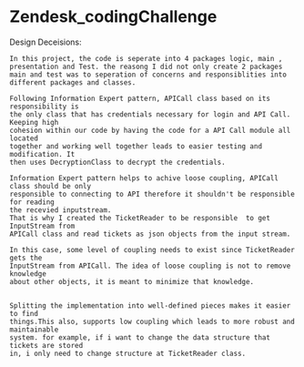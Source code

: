 # Zendesk_codingChallenge

Design Deceisions:

	In this project, the code is seperate into 4 packages logic, main , presentation and Test. the reasong I did not only create 2 packages main and test was to seperation of concerns and responsiblities into different packages and classes. 

	Following Information Expert pattern, APICall class based on its responsibility is
	the only class that has credentials necessary for login and API Call. Keeping high
	cohesion within our code by having the code for a API Call module all located
	together and working well together leads to easier testing and modification. It
	then uses DecryptionClass to decrypt the credentials. 

	Information Expert pattern helps to achive loose coupling, APICall class should be only
	responsible to connecting to API therefore it shouldn't be responsible for reading
	the recevied inputstream. 
	That is why I created the TicketReader to be responsible  to get InputStream from
	APICall class and read tickets as json objects from the input stream. 

	In this case, some level of coupling needs to exist since TicketReader gets the
	InputStream from APICall. The idea of loose coupling is not to remove knowledge
	about other objects, it is meant to minimize that knowledge. 


	Splitting the implementation into well-defined pieces makes it easier to find
	things.This also, supports low coupling which leads to more robust and maintainable
	system. for example, if i want to change the data structure that tickets are stored
	in, i only need to change structure at TicketReader class.

	
